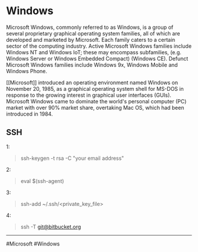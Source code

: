 # Windows
Microsoft Windows, commonly referred to as Windows, is a group of several proprietary graphical operating system families, all of which are developed and marketed by Microsoft. Each family caters to a certain sector of the computing industry. Active Microsoft Windows families include Windows NT and Windows IoT; these may encompass subfamilies, (e.g. Windows Server or Windows Embedded Compact) (Windows CE). Defunct Microsoft Windows families include Windows 9x, Windows Mobile and Windows Phone.

[[Microsoft]] introduced an operating environment named Windows on November 20, 1985, as a graphical operating system shell for MS-DOS in response to the growing interest in graphical user interfaces (GUIs). Microsoft Windows came to dominate the world's personal computer (PC) market with over 90% market share, overtaking Mac OS, which had been introduced in 1984.

## SSH
1:
> ssh-keygen -t rsa -C "your email address"

2:
> eval $(ssh-agent)

3:
> ssh-add ~/.ssh/<private_key_file>

4:
> ssh -T git@bitbucket.org


---
#Microsoft #Windows 
